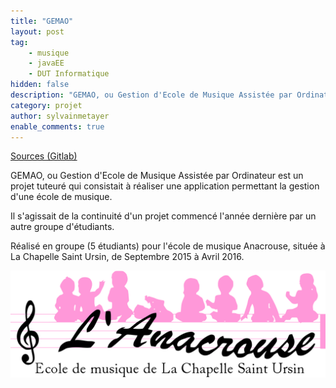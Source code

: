 ```yaml
---
title: "GEMAO"
layout: post
tag: 
    - musique
    - javaEE
    - DUT Informatique
hidden: false
description: "GEMAO, ou Gestion d'Ecole de Musique Assistée par Ordinateur est un projet tuteuré qui consistait à réaliser une application permettant la gestion d'une école de musique."
category: projet
author: sylvainmetayer
enable_comments: true
---
```


[Sources (Gitlab)](https://gitlab.com/TheoG/ProjetTuteure/tree/Pedagogie)

GEMAO, ou Gestion d'Ecole de Musique Assistée par Ordinateur est un projet tuteuré qui consistait à réaliser une application permettant la gestion d'une école de musique.

Il s'agissait de la continuité d'un projet commencé l'année dernière par un autre groupe d'étudiants.

Réalisé en groupe (5 étudiants) pour l'école de musique Anacrouse, située à La Chapelle Saint Ursin, de Septembre 2015 à Avril 2016.

![GEMAO Logo](/assets/images/projets/gemao.png)
